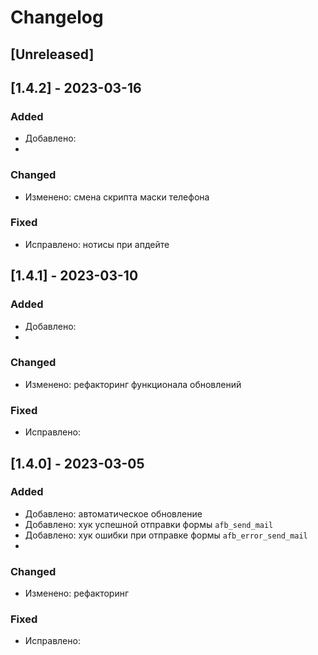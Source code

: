 # Changelog

## [Unreleased]

## [1.4.2] - 2023-03-16

### Added
- Добавлено:
- 
### Changed
- Изменено: смена скрипта маски телефона

### Fixed
- Исправлено: нотисы при апдейте

## [1.4.1] - 2023-03-10

### Added
- Добавлено:
- 
### Changed
- Изменено: рефакторинг функционала обновлений

### Fixed
- Исправлено:

## [1.4.0] - 2023-03-05

### Added
- Добавлено: автоматическое обновление
- Добавлено: хук успешной отправки формы `afb_send_mail`
- Добавлено: хук ошибки при отправке формы `afb_error_send_mail`
- 
### Changed
- Изменено: рефакторинг

### Fixed
- Исправлено:




